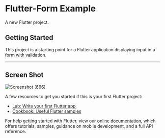 # Flutter-Form Example

A new Flutter project.

## Getting Started

This project is a starting point for a Flutter application displaying input in a form with validation.

---
## Screen Shot
![Screenshot (666)](https://user-images.githubusercontent.com/69997006/138480892-5e8a7a17-2808-4731-8d7c-41222d92cc27.png)


A few resources to get you started if this is your first Flutter project:

- [Lab: Write your first Flutter app](https://flutter.dev/docs/get-started/codelab)
- [Cookbook: Useful Flutter samples](https://flutter.dev/docs/cookbook)

For help getting started with Flutter, view our
[online documentation](https://flutter.dev/docs), which offers tutorials,
samples, guidance on mobile development, and a full API reference.
